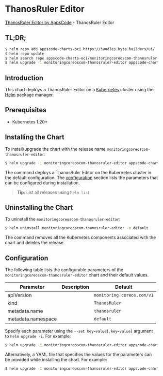 # ThanosRuler Editor

[ThanosRuler Editor by AppsCode](https://appscode.com) - ThanosRuler Editor

## TL;DR;

```bash
$ helm repo add appscode-charts-oci https://bundles.byte.builders/ui/
$ helm repo update
$ helm search repo appscode-charts-oci/monitoringcoreoscom-thanosruler-editor --version=v0.14.0
$ helm upgrade -i monitoringcoreoscom-thanosruler-editor appscode-charts-oci/monitoringcoreoscom-thanosruler-editor -n default --create-namespace --version=v0.14.0
```

## Introduction

This chart deploys a ThanosRuler Editor on a [Kubernetes](http://kubernetes.io) cluster using the [Helm](https://helm.sh) package manager.

## Prerequisites

- Kubernetes 1.20+

## Installing the Chart

To install/upgrade the chart with the release name `monitoringcoreoscom-thanosruler-editor`:

```bash
$ helm upgrade -i monitoringcoreoscom-thanosruler-editor appscode-charts-oci/monitoringcoreoscom-thanosruler-editor -n default --create-namespace --version=v0.14.0
```

The command deploys a ThanosRuler Editor on the Kubernetes cluster in the default configuration. The [configuration](#configuration) section lists the parameters that can be configured during installation.

> **Tip**: List all releases using `helm list`

## Uninstalling the Chart

To uninstall the `monitoringcoreoscom-thanosruler-editor`:

```bash
$ helm uninstall monitoringcoreoscom-thanosruler-editor -n default
```

The command removes all the Kubernetes components associated with the chart and deletes the release.

## Configuration

The following table lists the configurable parameters of the `monitoringcoreoscom-thanosruler-editor` chart and their default values.

|     Parameter      | Description |                Default                |
|--------------------|-------------|---------------------------------------|
| apiVersion         |             | <code>monitoring.coreos.com/v1</code> |
| kind               |             | <code>ThanosRuler</code>              |
| metadata.name      |             | <code>thanosruler</code>              |
| metadata.namespace |             | <code>default</code>                  |


Specify each parameter using the `--set key=value[,key=value]` argument to `helm upgrade -i`. For example:

```bash
$ helm upgrade -i monitoringcoreoscom-thanosruler-editor appscode-charts-oci/monitoringcoreoscom-thanosruler-editor -n default --create-namespace --version=v0.14.0 --set apiVersion=monitoring.coreos.com/v1
```

Alternatively, a YAML file that specifies the values for the parameters can be provided while
installing the chart. For example:

```bash
$ helm upgrade -i monitoringcoreoscom-thanosruler-editor appscode-charts-oci/monitoringcoreoscom-thanosruler-editor -n default --create-namespace --version=v0.14.0 --values values.yaml
```
